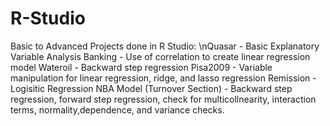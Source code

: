 # R-Studio
Basic to Advanced Projects done in R Studio:
\nQuasar - Basic Explanatory Variable Analysis
Banking - Use of correlation to create linear regression model
Wateroil - Backward step regression
Pisa2009 - Variable manipulation for linear regression, ridge, and lasso regression
Remission - Logisitic Regression
NBA Model (Turnover Section) - Backward step regression, forward step regression, check for multicollnearity, interaction terms, normality,dependence, and variance checks. 
